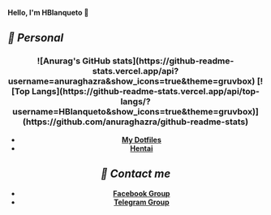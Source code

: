 **Hello, I'm HBlanqueto 👋**
## ***📂 Personal***

<div align="center">
    <h3>
    	![Anurag's GitHub stats](https://github-readme-stats.vercel.app/api?username=anuraghazra&show_icons=true&theme=gruvbox)  [![Top Langs](https://github-readme-stats.vercel.app/api/top-langs/?username=HBlanqueto&show_icons=true&theme=gruvbox)](https://github.com/anuraghazra/github-readme-stats)
    </h3>

- **[My Dotfiles](https://github.com/Hblanqueto/The-Sensuals-Dotfiles)**
- **[Hentai](https://www.youtube.com/watch?v=WQRObrOqXho)**

## ***👥 Contact me***
- **[Facebook Group](https://www.youtube.com/watch?v=ttD1FsN31cw&ab_channel=LleinsAlexanderAmayoQuintana3)**
- **[Telegram Group](https://t.me/XUnixCommunity)**


